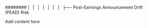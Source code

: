 ######## |   |   |   |   |   |   |   ├── Post-Earnings Announcement Drift (PEAD) Risk

*Add content here*